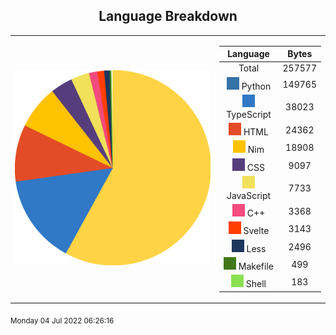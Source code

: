 <span align="center">

## Language Breakdown

</span>

<foreignObject>
<body xmlns="http://www.w3.org/1999/xhtml">
<table align="center">
<tr>
<td>

![Pie Chart](./assets/pie_chart.svg "Pie Chart detailing languages used")
</td>
<td>

|Language|Bytes|
|:-:|:-:|
|Total|257577
![Python](./assets/Python.svg) Python|149765|
![TypeScript](./assets/TypeScript.svg) TypeScript|38023|
![HTML](./assets/HTML.svg) HTML|24362|
![Nim](./assets/Nim.svg) Nim|18908|
![CSS](./assets/CSS.svg) CSS|9097|
![JavaScript](./assets/JavaScript.svg) JavaScript|7733|
![C++](./assets/C++.svg) C++|3368|
![Svelte](./assets/Svelte.svg) Svelte|3143|
![Less](./assets/Less.svg) Less|2496|
![Makefile](./assets/Makefile.svg) Makefile|499|
![Shell](./assets/Shell.svg) Shell|183|
</td>
</tr>
</table>
</body>
</foreignObject>

<sub>
Monday 04 Jul 2022 06:26:16</sub>